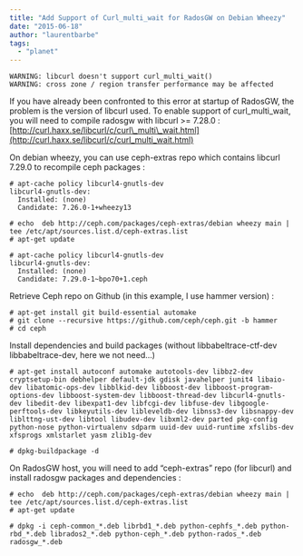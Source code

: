 ```yaml
---
title: "Add Support of Curl_multi_wait for RadosGW on Debian Wheezy"
date: "2015-06-18"
author: "laurentbarbe"
tags: 
  - "planet"
---
```


```
WARNING: libcurl doesn't support curl_multi_wait()
WARNING: cross zone / region transfer performance may be affected
```

If you have already been confronted to this error at startup of RadosGW, the problem is the version of libcurl used. To enable support of curl\_multi\_wait, you will need to compile radosgw with libcurl >= 7.28.0 : [http://curl.haxx.se/libcurl/c/curl\_multi\_wait.html](http://curl.haxx.se/libcurl/c/curl_multi_wait.html)

On debian wheezy, you can use ceph-extras repo which contains libcurl 7.29.0 to recompile ceph packages :

```
# apt-cache policy libcurl4-gnutls-dev
libcurl4-gnutls-dev:
  Installed: (none)
  Candidate: 7.26.0-1+wheezy13

# echo  deb http://ceph.com/packages/ceph-extras/debian wheezy main | tee /etc/apt/sources.list.d/ceph-extras.list
# apt-get update

# apt-cache policy libcurl4-gnutls-dev
libcurl4-gnutls-dev:
  Installed: (none)
  Candidate: 7.29.0-1~bpo70+1.ceph
```

Retrieve Ceph repo on Github (in this example, I use hammer version) :

```
# apt-get install git build-essential automake
# git clone --recursive https://github.com/ceph/ceph.git -b hammer
# cd ceph
```

Install dependencies and build packages (without libbabeltrace-ctf-dev libbabeltrace-dev, here we not need…)

```
# apt-get install autoconf automake autotools-dev libbz2-dev cryptsetup-bin debhelper default-jdk gdisk javahelper junit4 libaio-dev libatomic-ops-dev libblkid-dev libboost-dev libboost-program-options-dev libboost-system-dev libboost-thread-dev libcurl4-gnutls-dev libedit-dev libexpat1-dev libfcgi-dev libfuse-dev libgoogle-perftools-dev libkeyutils-dev libleveldb-dev libnss3-dev libsnappy-dev liblttng-ust-dev libtool libudev-dev libxml2-dev parted pkg-config python-nose python-virtualenv sdparm uuid-dev uuid-runtime xfslibs-dev xfsprogs xmlstarlet yasm zlib1g-dev

# dpkg-buildpackage -d
```

On RadosGW host, you will need to add “ceph-extras” repo (for libcurl) and install radosgw packages and dependencies :

```
# echo  deb http://ceph.com/packages/ceph-extras/debian wheezy main | tee /etc/apt/sources.list.d/ceph-extras.list
# apt-get update

# dpkg -i ceph-common_*.deb librbd1_*.deb python-cephfs_*.deb python-rbd_*.deb librados2_*.deb python-ceph_*.deb python-rados_*.deb radosgw_*.deb
```

